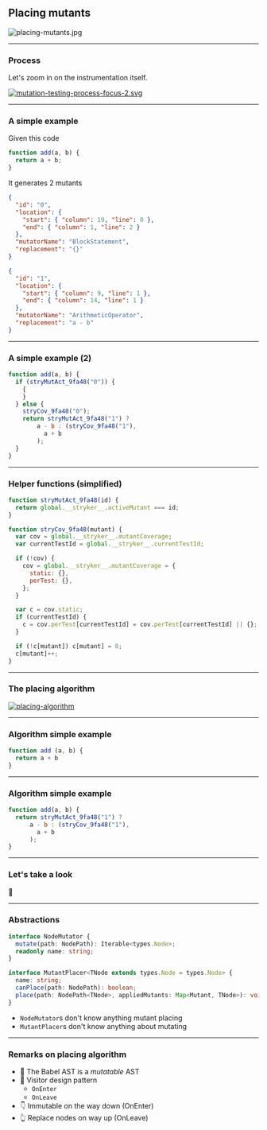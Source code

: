## Placing mutants

![placing-mutants.jpg](/img/placing-mutants.jpg)

---

### Process

Let's zoom in on the instrumentation itself.

[![mutation-testing-process-focus-2.svg](img/mutation-testing-process-focus-2.svg)](https://mermaid-js.github.io/mermaid-live-editor/edit/#eyJjb2RlIjoiZ3JhcGggTFJcbiAgICBBKChTdGFydCkpIC0tPiBCKDEuIFByZXBhcmUpXG4gICAgQiAtLT4gQygyLiBDb2RlIGluc3RydW1lbnRhdGlvbilcbiAgICBDIC0tPiBEKDMuIERyeSBydW4pXG4gICAgRCAtLT4gRXtTdWNjZXNzP31cbiAgICBFIC0tPnxZZXN8IEYoNC4gTXV0YXRpb24gdGVzdGluZylcbiAgICBFIC0tPnxOb3wgSCgoZW5kKSlcbiAgICBGIC0tPiBIXG4gICAgc3R5bGUgRiBmaWxsOiNmZjBcblxuIiwibWVybWFpZCI6IntcbiAgXCJ0aGVtZVwiOiBcImRlZmF1bHRcIlxufSIsInVwZGF0ZUVkaXRvciI6ZmFsc2UsImF1dG9TeW5jIjp0cnVlLCJ1cGRhdGVEaWFncmFtIjpmYWxzZX0) <!-- .element target="_blank" -->

---

### A simple example

Given this code

```js
function add(a, b) {
  return a + b;
}
```

It generates 2 mutants

<!-- .element class="fragment" data-fragment-index="0" -->

<div>
<div class="row text-sm">

```json
{
  "id": "0",
  "location": {
    "start": { "column": 19, "line": 0 },
    "end": { "column": 1, "line": 2 }
  },
  "mutatorName": "BlockStatement",
  "replacement": "{}"
}
```

```json
{
  "id": "1",
  "location": {
    "start": { "column": 9, "line": 1 },
    "end": { "column": 14, "line": 1 }
  },
  "mutatorName": "ArithmeticOperator",
  "replacement": "a - b"
}
```

</div>
</div>

<!-- .element class="fragment" data-fragment-index="0" -->

---

### A simple example (2)

```js [0-300|2-6|7-8|9]
function add(a, b) {
  if (stryMutAct_9fa48("0")) {
    {
    }
  } else {
    stryCov_9fa48("0");
    return stryMutAct_9fa48("1") ? 
        a - b : (stryCov_9fa48("1"), 
          a + b
        );
  }
}
```

---

### Helper functions (simplified)

<div class="text-sm">

```js
function stryMutAct_9fa48(id) {
  return global.__stryker__.activeMutant === id;
}
```

```js
function stryCov_9fa48(mutant) {
  var cov = global.__stryker__.mutantCoverage;
  var currentTestId = global.__stryker__.currentTestId;

  if (!cov) {
    cov = global.__stryker__.mutantCoverage = {
      static: {},
      perTest: {},
    };
  }

  var c = cov.static;
  if (currentTestId) {
    c = cov.perTest[currentTestId] = cov.perTest[currentTestId] || {};
  }

  if (!c[mutant]) c[mutant] = 0;
  c[mutant]++;
}
```

</div>

---

### The placing algorithm

[![placing-algorithm](/img/placing-algorithm.svg)](https://mermaid-js.github.io/mermaid-live-editor/edit/#eyJjb2RlIjoiZmxvd2NoYXJ0IFRCXG4gICAgXG4gICAgc3ViZ3JhcGggZmlsZXMgW0ZvciBlYWNoIGZpbGVdXG4gICAgZGlyZWN0aW9uIExSXG5cbiAgICBBKChzdGFydCkpLS0-QihQYXJzZSlcbiAgICBCIC0tIEFTVCBOb2RlIC0tPiBUcmFuc2Zvcm1cbiAgICBUcmFuc2Zvcm0gLS0-IEQoUHJpbnQgdG8gZmlsZSlcblxuICAgICAgICBzdWJncmFwaCBUcmFuc2Zvcm0gW0ZvciBlYWNoIEFTVCBub2RlXVxuXG4gICAgICAgIEMxKE5vZGUpIC0tIEdlbmVyYXRlIG11dGFudHMgLS0-IEMyKE11dGFudHMpXG4gICAgICAgIEMyIC0tRmluZCBwbGFjZW1lbnQgbm9kZSAtLT4gQzMoUGxhY2VtZW50IG5vZGUpXG4gICAgICAgIEMzIC0tQXBwbHkgbXV0YW50cy0tPkM0KEFwcGxpZWQgbXV0YW50cylcbiAgICAgICAgQzQgLS1QbGFjZSBtdXRhbnRzLS0-QzUoTXV0YXRlZCBub2RlKVxuXG4gICAgICAgIGVuZFxuXG4gICAgZW5kXG5cbiAgICBZKChzdGFydCkpIC0tIEZpbGVzIC0tPiBmaWxlc1xuICAgIGZpbGVzIC0tIEZpbGVzIC0tPiBaKChlbmQpKSIsIm1lcm1haWQiOiJ7XG4gIFwidGhlbWVcIjogXCJkZWZhdWx0XCJcbn0iLCJ1cGRhdGVFZGl0b3IiOmZhbHNlLCJhdXRvU3luYyI6dHJ1ZSwidXBkYXRlRGlhZ3JhbSI6ZmFsc2V9)

<!-- .element target="_blank" -->

---

### Algorithm simple example

```js
function add (a, b) {
  return a + b
}
```

---

### Algorithm simple example

<!-- .slide: data-auto-animate data-auto-animate-duration="0" -->

```js
function add(a, b) {
  return stryMutAct_9fa48("1") ? 
      a - b : (stryCov_9fa48("1"), 
        a + b
      );
}
```

---

<!-- .slide: class="is-lab" -->

### Let's take a look

👀

---

### Abstractions

```ts
interface NodeMutator {
  mutate(path: NodePath): Iterable<types.Node>;
  readonly name: string;
}

interface MutantPlacer<TNode extends types.Node = types.Node> {
  name: string;
  canPlace(path: NodePath): boolean;
  place(path: NodePath<TNode>, appliedMutants: Map<Mutant, TNode>): void;
}
```

- `NodeMutator`s don't know anything mutant placing
- `MutantPlacer`s don't know anything about mutating

<!-- .element class="fragment" -->

---

### Remarks on placing algorithm

- 🐠 The Babel AST is a _mutatable_ AST
- 🧳 Visitor design pattern
  - `OnEnter`
  - `OnLeave`
- 👇 Immutable on the way down (OnEnter)
- 👆 Replace nodes on way up (OnLeave)

<!-- .element class="no-list" -->
